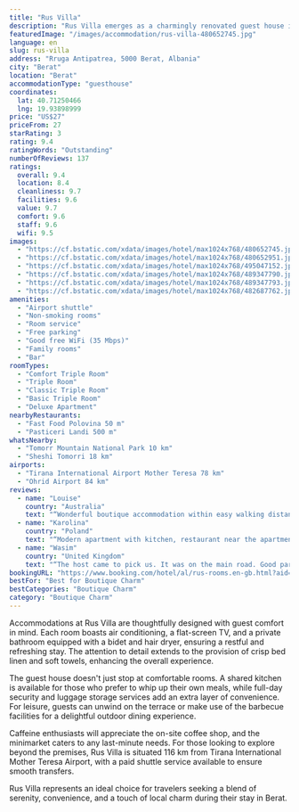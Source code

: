 ```yaml
---
title: "Rus Villa"
description: "Rus Villa emerges as a charmingly renovated guest house in the historic heart of Berat, offering an oasis of comfort and convenience for travelers."
featuredImage: "/images/accommodation/rus-villa-480652745.jpg"
language: en
slug: rus-villa
address: "Rruga Antipatrea, 5000 Berat, Albania"
city: "Berat"
location: "Berat"
accommodationType: "guesthouse"
coordinates:
  lat: 40.71250466
  lng: 19.93898999
price: "US$27"
priceFrom: 27
starRating: 3
rating: 9.4
ratingWords: "Outstanding"
numberOfReviews: 137
ratings:
  overall: 9.4
  location: 8.4
  cleanliness: 9.7
  facilities: 9.6
  value: 9.7
  comfort: 9.6
  staff: 9.6
  wifi: 9.5
images:
  - "https://cf.bstatic.com/xdata/images/hotel/max1024x768/480652745.jpg?k=866954a2acfd1baeb66400df6f909547da71c4c9894b99681625151d1a2b8212&o=&hp=1"
  - "https://cf.bstatic.com/xdata/images/hotel/max1024x768/480652951.jpg?k=6574ec56f9cc3f4ba69214e635514ef1c49c994ac4a476d72e5279bccb992d98&o=&hp=1"
  - "https://cf.bstatic.com/xdata/images/hotel/max1024x768/495047152.jpg?k=864d186e868a7961df82d140ce54ab36d465238239ef227eb893d2902608c53e&o=&hp=1"
  - "https://cf.bstatic.com/xdata/images/hotel/max1024x768/489347790.jpg?k=75b5d1ce9d258f6d288fa1b7f47411a8e0ac41459658e56b1a726ad282e9ae1a&o=&hp=1"
  - "https://cf.bstatic.com/xdata/images/hotel/max1024x768/489347793.jpg?k=bc042538d198fc20ef78680e9f67a04ed7f99402b9ac0e474b9f6432e5b6a02b&o=&hp=1"
  - "https://cf.bstatic.com/xdata/images/hotel/max1024x768/482687762.jpg?k=eed37dbb5e731c4c10843fd31a6842f8ca44e562c7b065a0d0fc560f29bd1eff&o=&hp=1"
amenities:
  - "Airport shuttle"
  - "Non-smoking rooms"
  - "Room service"
  - "Free parking"
  - "Good free WiFi (35 Mbps)"
  - "Family rooms"
  - "Bar"
roomTypes:
  - "Comfort Triple Room"
  - "Triple Room"
  - "Classic Triple Room"
  - "Basic Triple Room"
  - "Deluxe Apartment"
nearbyRestaurants:
  - "Fast Food Polovina 50 m"
  - "Pasticeri Landi 500 m"
whatsNearby:
  - "Tomorr Mountain National Park 10 km"
  - "Sheshi Tomorri 18 km"
airports:
  - "Tirana International Airport Mother Teresa 78 km"
  - "Ohrid Airport 84 km"
reviews:
  - name: "Louise"
    country: "Australia"
    text: "“Wonderful boutique accommodation within easy walking distance to the heart of Berat. The owner and his family were extremely attentive. The room we had was modern and very clean with easily the best shower facility we have had in our travels. The...”"
  - name: "Karolina"
    country: "Poland"
    text: "“Modern apartment with kitchen, restaurant near the apartment (good breakfast with low prices).”"
  - name: "Wasim"
    country: "United Kingdom"
    text: "“The host came to pick us. It was on the main road. Good parking space and very clean rooms.”"
bookingURL: "https://www.booking.com/hotel/al/rus-rooms.en-gb.html?aid=8035640"
bestFor: "Best for Boutique Charm"
bestCategories: "Boutique Charm"
category: "Boutique Charm"
---
```


Accommodations at Rus Villa are thoughtfully designed with guest comfort in mind. Each room boasts air conditioning, a flat-screen TV, and a private bathroom equipped with a bidet and hair dryer, ensuring a restful and refreshing stay. The attention to detail extends to the provision of crisp bed linen and soft towels, enhancing the overall experience.

The guest house doesn't just stop at comfortable rooms. A shared kitchen is available for those who prefer to whip up their own meals, while full-day security and luggage storage services add an extra layer of convenience. For leisure, guests can unwind on the terrace or make use of the barbecue facilities for a delightful outdoor dining experience.

Caffeine enthusiasts will appreciate the on-site coffee shop, and the minimarket caters to any last-minute needs. For those looking to explore beyond the premises, Rus Villa is situated 116 km from Tirana International Mother Teresa Airport, with a paid shuttle service available to ensure smooth transfers.

Rus Villa represents an ideal choice for travelers seeking a blend of serenity, convenience, and a touch of local charm during their stay in Berat.
